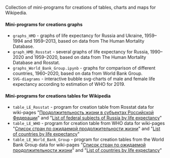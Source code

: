 Collection of mini-programs for creations of tables, charts and maps for Wikipedia.

#### Mini-programs for creations graphs
* `graphs_HMD` - graphs of life expectancy for Russia and Ukraine, 1959–1994 and 1959–2013, based on data from The Human Mortality Database.
* `graph_HMD_Rosstat` - several graphs of life expectancy for Russia, 1990–2020 and 1959–2020, based on data from The Human Mortality Database and Rosstat.
* `graphs_World_Bank_Group.ipynb` - graphs for comparison of different countries, 1960–2020, based on data from World Bank Group.
* `SVG-diagrams` - interactive bubble svg-charts of male and female life expectancy according to estimation of WHO for 2019.

#### Mini-programs for creations tables for Wikipedia 
* `table_LE_Rosstat` - program for creation table from Rosstat data for wiki-pages "[Продолжительность жизни в субъектах Российской Федерации](https://ru.wikipedia.org/wiki/Продолжительность_жизни_в_субъектах_Российской_Федерации)" and "[List of federal subjects of Russia by life expectancy](https://en.wikipedia.org/wiki/List_of_federal_subjects_of_Russia_by_life_expectancy)"
* `table_LE_WHO` - program for creation table from WHO data for wiki-pages "[Список стран по ожидаемой продолжительности жизни](https://ru.wikipedia.org/wiki/Список_стран_по_ожидаемой_продолжительности_жизни)" and "[List of countries by life expectancy](https://en.wikipedia.org/wiki/List_of_countries_by_life_expectancy)"
* `table_LE_World_Bank_Group` - program for creation tables from the World Bank Group data for wiki-pages "[Список стран по ожидаемой продолжительности жизни](https://ru.wikipedia.org/wiki/Список_стран_по_ожидаемой_продолжительности_жизни)" and "[List of countries by life expectancy](https://en.wikipedia.org/wiki/List_of_countries_by_life_expectancy)"